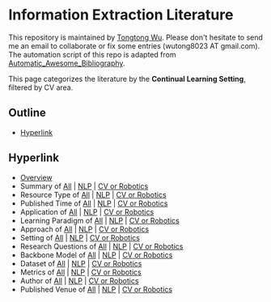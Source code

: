 # Information Extraction Literature 
This repository is maintained by [Tongtong Wu](https://wutong8023.site). Please don't hesitate to send me an email to collaborate or fix some entries (wutong8023 AT gmail.com). The automation script of this repo is adapted from [Automatic_Awesome_Bibliography](https://github.com/TLESORT/Automatic_Awesome_Bibliography).

This page categorizes the literature by the **Continual Learning Setting**, filtered by CV area.

## Outline 
- [Hyperlink](https://github.com/wutong8023/Awesome_Information_Extraction/tree/master/IE4cv/setting/README.md#hyperlink)
## Hyperlink 
- [Overview](https://github.com/wutong8023/Awesome_Information_Extraction/tree/master/README.md)
- Summary of [All](https://github.com/wutong8023/Awesome_Information_Extraction/tree/master/cl4all/./) | [NLP](https://github.com/wutong8023/Awesome_Information_Extraction/tree/master/cl4nlp/./) | [CV or Robotics](https://github.com/wutong8023/Awesome_Information_Extraction/tree/master/cl4cv_robot/./)
- Resource Type of [All](https://github.com/wutong8023/Awesome_Information_Extraction/tree/master/cl4all/type) | [NLP](https://github.com/wutong8023/Awesome_Information_Extraction/tree/master/cl4nlp/type) | [CV or Robotics](https://github.com/wutong8023/Awesome_Information_Extraction/tree/master/cl4cv_robot/type)
- Published Time of [All](https://github.com/wutong8023/Awesome_Information_Extraction/tree/master/cl4all/time) | [NLP](https://github.com/wutong8023/Awesome_Information_Extraction/tree/master/cl4nlp/time) | [CV or Robotics](https://github.com/wutong8023/Awesome_Information_Extraction/tree/master/cl4cv_robot/time)
- Application of [All](https://github.com/wutong8023/Awesome_Information_Extraction/tree/master/cl4all/application) | [NLP](https://github.com/wutong8023/Awesome_Information_Extraction/tree/master/cl4nlp/application) | [CV or Robotics](https://github.com/wutong8023/Awesome_Information_Extraction/tree/master/cl4cv_robot/application)
-  Learning Paradigm of [All](https://github.com/wutong8023/Awesome_Information_Extraction/tree/master/cl4all/supervision) | [NLP](https://github.com/wutong8023/Awesome_Information_Extraction/tree/master/cl4nlp/supervision) | [CV or Robotics](https://github.com/wutong8023/Awesome_Information_Extraction/tree/master/cl4cv_robot/supervision)
- Approach of [All](https://github.com/wutong8023/Awesome_Information_Extraction/tree/master/cl4all/approach) | [NLP](https://github.com/wutong8023/Awesome_Information_Extraction/tree/master/cl4nlp/approach) | [CV or Robotics](https://github.com/wutong8023/Awesome_Information_Extraction/tree/master/cl4cv_robot/approach)
- Setting of [All](https://github.com/wutong8023/Awesome_Information_Extraction/tree/master/cl4all/setting) | [NLP](https://github.com/wutong8023/Awesome_Information_Extraction/tree/master/cl4nlp/setting) | [CV or Robotics](https://github.com/wutong8023/Awesome_Information_Extraction/tree/master/cl4cv_robot/setting)
- Research Questions of [All](https://github.com/wutong8023/Awesome_Information_Extraction/tree/master/cl4all/research_question) | [NLP](https://github.com/wutong8023/Awesome_Information_Extraction/tree/master/cl4nlp/research_question) | [CV or Robotics](https://github.com/wutong8023/Awesome_Information_Extraction/tree/master/cl4cv_robot/research_question)
- Backbone Model of [All](https://github.com/wutong8023/Awesome_Information_Extraction/tree/master/cl4all/backbone_model) | [NLP](https://github.com/wutong8023/Awesome_Information_Extraction/tree/master/cl4nlp/backbone_model) | [CV or Robotics](https://github.com/wutong8023/Awesome_Information_Extraction/tree/master/cl4cv_robot/backbone_model)
- Dataset of [All](https://github.com/wutong8023/Awesome_Information_Extraction/tree/master/cl4all/dataset) | [NLP](https://github.com/wutong8023/Awesome_Information_Extraction/tree/master/cl4nlp/dataset) | [CV or Robotics](https://github.com/wutong8023/Awesome_Information_Extraction/tree/master/cl4cv_robot/dataset)
- Metrics of [All](https://github.com/wutong8023/Awesome_Information_Extraction/tree/master/cl4all/metrics) | [NLP](https://github.com/wutong8023/Awesome_Information_Extraction/tree/master/cl4nlp/metrics) | [CV or Robotics](https://github.com/wutong8023/Awesome_Information_Extraction/tree/master/cl4cv_robot/metrics)
- Author of [All](https://github.com/wutong8023/Awesome_Information_Extraction/tree/master/cl4all/author) | [NLP](https://github.com/wutong8023/Awesome_Information_Extraction/tree/master/cl4nlp/author) | [CV or Robotics](https://github.com/wutong8023/Awesome_Information_Extraction/tree/master/cl4cv_robot/author)
- Published Venue of [All](https://github.com/wutong8023/Awesome_Information_Extraction/tree/master/cl4all/venue) | [NLP](https://github.com/wutong8023/Awesome_Information_Extraction/tree/master/cl4nlp/venue) | [CV or Robotics](https://github.com/wutong8023/Awesome_Information_Extraction/tree/master/cl4cv_robot/venue)
